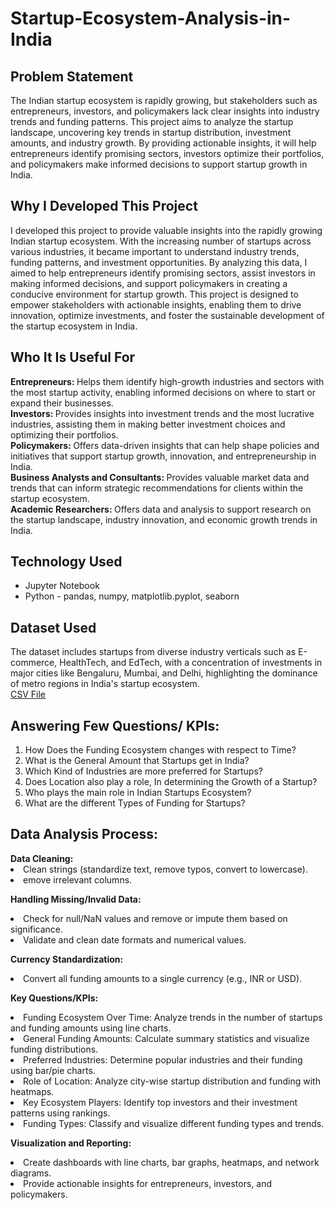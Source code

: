 # Startup-Ecosystem-Analysis-in-India

<h2>Problem Statement</h2>
The Indian startup ecosystem is rapidly growing, but stakeholders such as entrepreneurs, investors, and policymakers lack clear insights into industry trends and funding patterns. This project aims to analyze the startup landscape, uncovering key trends in startup distribution, investment amounts, and industry growth. By providing actionable insights, it will help entrepreneurs identify promising sectors, investors optimize their portfolios, and policymakers make informed decisions to support startup growth in India.

<h2>Why I Developed This Project</h2>
I developed this project to provide valuable insights into the rapidly growing Indian startup ecosystem. With the increasing number of startups across various industries, it became important to understand industry trends, funding patterns, and investment opportunities. By analyzing this data, I aimed to help entrepreneurs identify promising sectors, assist investors in making informed decisions, and support policymakers in creating a conducive environment for startup growth. This project is designed to empower stakeholders with actionable insights, enabling them to drive innovation, optimize investments, and foster the sustainable development of the startup ecosystem in India.

<h2>Who It Is Useful For</h2>
<b>Entrepreneurs: </b> Helps them identify high-growth industries and sectors with the most startup activity, enabling informed decisions on where to start or expand their businesses.<br>
<b>Investors: </b> Provides insights into investment trends and the most lucrative industries, assisting them in making better investment choices and optimizing their portfolios.<br>
<b>Policymakers: </b> Offers data-driven insights that can help shape policies and initiatives that support startup growth, innovation, and entrepreneurship in India.<br>
<b>Business Analysts and Consultants: </b> Provides valuable market data and trends that can inform strategic recommendations for clients within the startup ecosystem.<br>
<b>Academic Researchers: </b> Offers data and analysis to support research on the startup landscape, industry innovation, and economic growth trends in India.

<h2>Technology Used</h2>
<ul>
  <li>Jupyter Notebook</li>
  <li> Python - pandas, numpy, matplotlib.pyplot, seaborn</li>
</ul> 

<h2>Dataset Used</h2>
The dataset includes startups from diverse industry verticals such as E-commerce, HealthTech, and EdTech, with a concentration of investments in major cities like Bengaluru, Mumbai, and Delhi, highlighting the dominance of metro regions in India's startup ecosystem.<br>
<a href="https://github.com/PrachiKhatri22/Startup-Ecosystem-Analysis-in-India/blob/main/startup_funding.csv">CSV File </a> <br>


<h2>Answering Few Questions/ KPIs:</h2>
<ol>
<li>How Does the Funding Ecosystem changes with respect to Time?</li>
<li>What is the General Amount that Startups get in India?</li>
<li>Which Kind of Industries are more preferred for Startups?</li>
<li>Does Location also play a role, In determining the Growth of a Startup?</li>
<li>Who plays the main role in Indian Startups Ecosystem?</li>
<li>What are the different Types of Funding for Startups?</li>
</ol>

<h2>Data Analysis Process:</h2>
<b>Data Cleaning:</b>
<li>Clean strings (standardize text, remove typos, convert to lowercase).</li>
<li>emove irrelevant columns.</li>

<b>Handling Missing/Invalid Data:</b>
<li>Check for null/NaN values and remove or impute them based on significance.</li>
<li>Validate and clean date formats and numerical values.</li>

<b>Currency Standardization:</b>
<li>Convert all funding amounts to a single currency (e.g., INR or USD).</li>

<b>Key Questions/KPIs:</b>

<li>Funding Ecosystem Over Time: Analyze trends in the number of startups and funding amounts using line charts.</li>
<li>General Funding Amounts: Calculate summary statistics and visualize funding distributions.</li>
<li>Preferred Industries: Determine popular industries and their funding using bar/pie charts.</li>
<li>Role of Location: Analyze city-wise startup distribution and funding with heatmaps.</li>
<li>Key Ecosystem Players: Identify top investors and their investment patterns using rankings.</li>
<li>Funding Types: Classify and visualize different funding types and trends.</li>

<b>Visualization and Reporting:</b>
<li>Create dashboards with line charts, bar graphs, heatmaps, and network diagrams.</li>
<li>Provide actionable insights for entrepreneurs, investors, and policymakers.</li>











